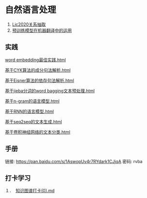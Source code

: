 # 自然语言处理

1. [Lic2020关系抽取](https://zhuanlan.zhihu.com/p/138858558?utm_source=wechat_session&utm_medium=social&s_s_i=sTXJOEe0f5RhjStUDpiUvDP0mYfgtJEXItWfjx0qhj0%3D&s_r=1)
2. [预训练模型在机器翻译中的运用](https://mp.weixin.qq.com/s/yIBCeDa54_n1G4bg4CjQLw)
## 实践
[word embedding最佳实践.html](./word&#32;embedding最佳实践.html)

[基于CYK算法的成分句法解析.html](./基于CYK算法的成分句法解析.html)

[基于Eisner算法的依存句法解析.html](./基于Eisner算法的依存句法解析.html)

[基于jieba分词的word bagging文本预处理.html](./基于jieba分词的word&#32;bagging文本预处理.html)

[基于n-gram的语言模型.html](./基于n-gram的语言模型.html)

[基于RNN的语言模型.html](./基于RNN的语言模型.html)

[基于seq2seq的文本生成.html](./基于seq2seq的文本生成.html)

[基于卷积神经网络的文本分类.html](./基于卷积神经网络的文本分类.html)



## 手册

链接: https://pan.baidu.com/s/1AswopUv4r7RYdark1CJjqA  密码: rvba

## 打卡学习

１．　[知识图谱打卡(0).md](./Datawhale7days/知识图谱打卡(0).md)



